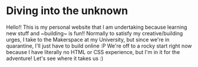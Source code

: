 # Diving into the unknown

Hello!! This is my personal website that I am undertaking because learning new stuff and ~building~ is fun!! Normally to satisfy my creative/building urges, I take to the Makerspace at my University, but since we're in quarantine, I'll just have to build online :P We're off to a rocky start right now because I have literally no HTML or CSS experience, but I'm in it for the adventure! Let's see where it takes us :)
